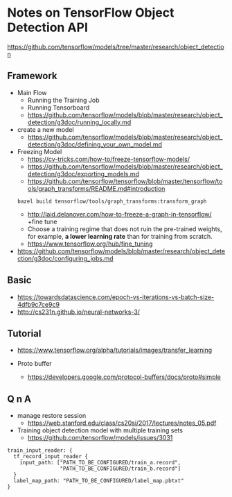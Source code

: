 Notes on TensorFlow Object Detection API
===

https://github.com/tensorflow/models/tree/master/research/object_detection

Framework
---
+ Main Flow 
  - Running the Training Job
  - Running Tensorboard
  - https://github.com/tensorflow/models/blob/master/research/object_detection/g3doc/running_locally.md
+ create a new model
  - https://github.com/tensorflow/models/blob/master/research/object_detection/g3doc/defining_your_own_model.md
+ Freezing Model
  - https://cv-tricks.com/how-to/freeze-tensorflow-models/
  - https://github.com/tensorflow/models/blob/master/research/object_detection/g3doc/exporting_models.md
  - https://github.com/tensorflow/tensorflow/blob/master/tensorflow/tools/graph_transforms/README.md#introduction
  ```
  bazel build tensorflow/tools/graph_transforms:transform_graph
  ```
  - http://laid.delanover.com/how-to-freeze-a-graph-in-tensorflow/
+fine tune 
  - Choose a training regime that does not ruin the pre-trained weights, for example, **a lower learning rate** than for training from scratch.
  - https://www.tensorflow.org/hub/fine_tuning
+ https://github.com/tensorflow/models/blob/master/research/object_detection/g3doc/configuring_jobs.md  

Basic
---
+ https://towardsdatascience.com/epoch-vs-iterations-vs-batch-size-4dfb9c7ce9c9
+ http://cs231n.github.io/neural-networks-3/

Tutorial
---
+ https://www.tensorflow.org/alpha/tutorials/images/transfer_learning

+ Proto buffer
  - https://developers.google.com/protocol-buffers/docs/proto#simple

Q n A
---
+ manage restore session 
  - https://web.stanford.edu/class/cs20si/2017/lectures/notes_05.pdf
+ Training object detection model with multiple training sets 
  - https://github.com/tensorflow/models/issues/3031
```
train_input_reader: {
  tf_record_input_reader {
    input_path: ["PATH_TO_BE_CONFIGURED/train_a.record", 
                 "PATH_TO_BE_CONFIGURED/train_b.record"]
  }
  label_map_path: "PATH_TO_BE_CONFIGURED/label_map.pbtxt"
}
```
